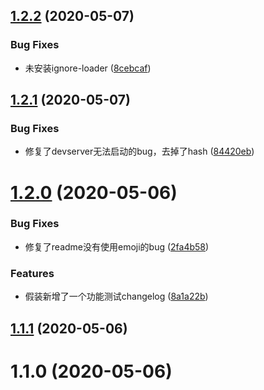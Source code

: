 ## [1.2.2](https://github.com/yzffvinz/webpack-build-suite/compare/v1.2.1...v1.2.2) (2020-05-07)


### Bug Fixes

* 未安装ignore-loader ([8cebcaf](https://github.com/yzffvinz/webpack-build-suite/commit/8cebcaf27a1b6ce55e2e771024bd047813138abe))



## [1.2.1](https://github.com/yzffvinz/webpack-build-suite/compare/v1.2.0...v1.2.1) (2020-05-07)


### Bug Fixes

* 修复了devserver无法启动的bug，去掉了hash ([84420eb](https://github.com/yzffvinz/webpack-build-suite/commit/84420ebc2cf8a79287b3ec2bf530bd87e39454d6))



# [1.2.0](https://github.com/yzffvinz/webpack-build-suite/compare/v1.1.1...v1.2.0) (2020-05-06)


### Bug Fixes

* 修复了readme没有使用emoji的bug ([2fa4b58](https://github.com/yzffvinz/webpack-build-suite/commit/2fa4b583dfb20773d70f2f1d3cb12f02979447fa))


### Features

* 假装新增了一个功能测试changelog ([8a1a22b](https://github.com/yzffvinz/webpack-build-suite/commit/8a1a22b2d94e10293da5a5edadf00c6b04f6643b))



## [1.1.1](https://github.com/yzffvinz/webpack-build-suite/compare/v1.1.0...v1.1.1) (2020-05-06)



# 1.1.0 (2020-05-06)



